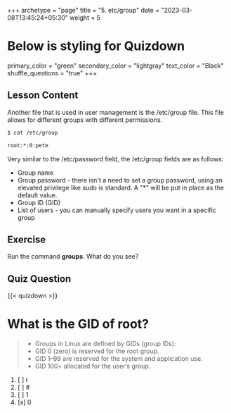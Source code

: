 +++
archetype = "page"
title = "5. etc/group"
date = "2023-03-08T13:45:24+05:30"
weight = 5
# Below is styling for Quizdown
primary_color = "green"
secondary_color = "lightgray"
text_color = "Black"
shuffle_questions = "true"
+++

## Lesson Content

Another file that is used in user management is the /etc/group file. This file allows for different groups with different permissions. 

```bash
$ cat /etc/group

root:*:0:pete
```

Very similar to the /etc/password field, the /etc/group fields are as follows:

- Group name 
- Group password - there isn't a need to set a group password, using an elevated privilege like sudo is standard. A "*" will be put in place as the default value. 
- Group ID (GID) 
- List of users - you can manually specify users you want in a specific group 

## Exercise

Run the command **groups**. What do you see?

## Quiz Question

{{< quizdown >}}

# What is the GID of root?

> - Groups in Linux are defined by GIDs (group IDs):
> - GID 0 (zero) is reserved for the root group.
> - GID 1–99 are reserved for the system and application use.
> - GID 100+ allocated for the user’s group.

1. [ ] r
2. [ ] \#
3. [ ] 1
4. [x] 0